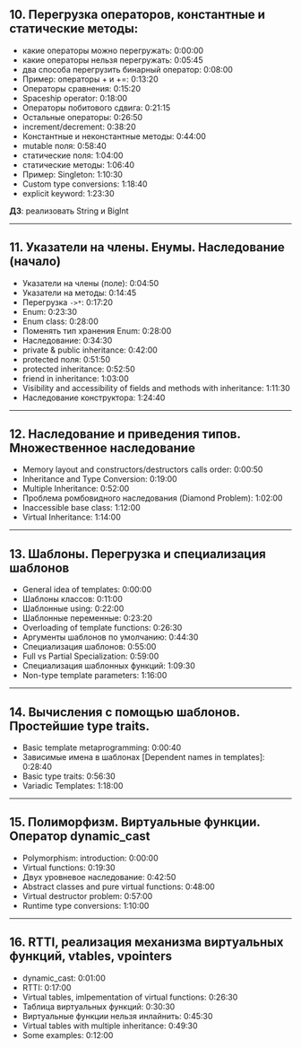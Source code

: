 ## 10. Перегрузка операторов, константные и статические методы:

- какие операторы можно перегружать: 0:00:00
- какие операторы нельзя перегружать: 0:05:45
- два способа перегрузить бинарный оператор: 0:08:00
- Пример: операторы + и +=: 0:13:20
- Операторы сравнения: 0:15:20
- Spaceship operator: 0:18:00
- Операторы побитового сдвига: 0:21:15
- Остальные операторы: 0:26:50
- increment/decrement: 0:38:20
- Константные и неконстантные методы: 0:44:00
- mutable поля: 0:58:40
- статические поля: 1:04:00
- статические методы: 1:06:40
- Пример: Singleton: 1:10:30
- Custom type conversions: 1:18:40
- explicit keyword: 1:23:30

**ДЗ**: реализовать String и BigInt

---

## 11. Указатели на члены. Енумы. Наследование (начало)
- Указатели на члены (поле): 0:04:50
- Указатели на методы: 0:14:45
- Перегрузка `->*`: 0:17:20
- Enum: 0:23:30
- Enum class: 0:28:00
- Поменять тип хранения Enum: 0:28:00
- Наследование: 0:34:30
- private & public inheritance: 0:42:00
- protected поля: 0:51:50
- protected inheritance: 0:52:50
- friend in inheritance: 1:03:00
- Visibility and accessibility of fields and methods with inheritance: 1:11:30
- Наследование конструктора: 1:24:40

---

## 12. Наследование и приведения типов. Множественное наследование
- Memory layout and constructors/destructors calls order: 0:00:50
- Inheritance and Type Conversion: 0:19:00
- Multiple Inheritance: 0:52:00
- Проблема ромбовидного наследования (Diamond Problem): 1:02:00
- Inaccessible base class: 1:12:00
- Virtual Inheritance: 1:14:00

---

## 13. Шаблоны. Перегрузка и специализация шаблонов
- General idea of templates: 0:00:00
- Шаблоны классов: 0:11:00
- Шаблонные using: 0:22:00
- Шаблонные переменные: 0:23:20
- Overloading of template functions: 0:26:30
- Аргументы шаблонов по умолчанию: 0:44:30
- Специализация шаблонов: 0:55:00
- Full vs Partial Specialization: 0:59:00
- Специализация шаблонных функций: 1:09:30
- Non-type template parameters: 1:16:00

---

## 14. Вычисления с помощью шаблонов. Простейшие type traits.
- Basic template metaprogramming: 0:00:40
- Зависимые имена в шаблонах [Dependent names in templates]: 0:28:40
- Basic type traits: 0:56:30
- Variadic Templates: 1:18:00

---

## 15. Полиморфизм. Виртуальные функции. Оператор dynamic_cast
- Polymorphism: introduction: 0:00:00
- Virtual functions: 0:19:30
- Двух уровневое наследование: 0:42:50
- Abstract classes and pure virtual functions: 0:48:00
- Virtual destructor problem: 0:57:00
- Runtime type conversions: 1:10:00

---

## 16. RTTI, реализация механизма виртуальных функций, vtables, vpointers
- dynamic_cast: 0:01:00
- RTTI: 0:17:00
- Virtual tables, imlpementation of virtual functions: 0:26:30
- Таблица виртуальных функций: 0:30:30
- Виртуальные функции нельзя инлайнить: 0:45:30
- Virtual tables with multiple inheritance: 0:49:30
- Some examples: 0:12:00
























 
